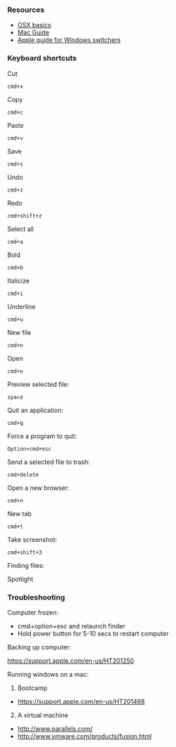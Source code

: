 
### Resources
- [OSX basics](http://www.gcflearnfree.org/osxbasics/)
- [Mac Guide](http://www.apple.com/support/macbasics/)
- [Apple guide for Windows switchers](https://support.apple.com/en-us/HT204216)

### Keyboard shortcuts

Cut

`cmd+x`


Copy

`cmd+c`


Paste

`cmd+v`


Save

`cmd+s`


Undo

`cmd+z`


Redo

`cmd+shift+z`


Select all

`cmd+a`


Bold

`cmd+b`


Italicize

`cmd+i`


Underline

`cmd+u`


New file

`cmd+n`


Open

`cmd+o`


Preview selected file: 

`space`


Quit an application: 

`cmd+q`


Force a program to quit: 

`Option+cmd+esc`

 
Send a selected file to trash: 

`cmd+delete`


Open a new browser: 

`cmd+n`


New tab

`cmd+t`


Take screenshot: 

`cmd+shift+3`


Finding files:

Spotlight


### Troubleshooting

Computer frozen:

- cmd+option+esc and relaunch finder
- Hold power button for 5-10 secs to restart computer

Backing up computer:

https://support.apple.com/en-us/HT201250

Running windows on a mac:
1. Bootcamp
- https://support.apple.com/en-us/HT201468
2. A virtual machine
- http://www.parallels.com/
- http://www.vmware.com/products/fusion.html
